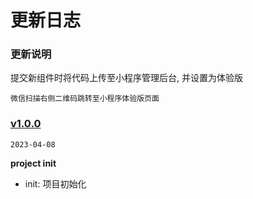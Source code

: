 # 更新日志

### 更新说明
提交新组件时将代码上传至小程序管理后台, 并设置为体验版

`微信扫描右侧二维码跳转至小程序体验版页面`

### [v1.0.0](https://github.com/youzan/vant-weapp/compare/v1.10.11...v1.10.12)

`2023-04-08`

**project init**

- init: 项目初始化